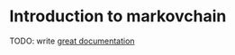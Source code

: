 # Introduction to markovchain

TODO: write [great documentation](http://jacobian.org/writing/great-documentation/what-to-write/)
